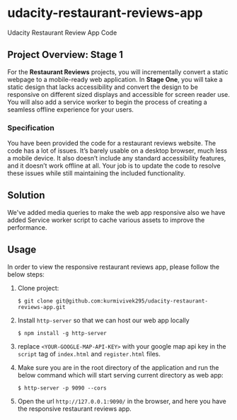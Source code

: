 # udacity-restaurant-reviews-app
Udacity Restaurant Review App Code

## Project Overview: Stage 1

For the **Restaurant Reviews** projects, you will incrementally convert a static webpage to a mobile-ready web application. In **Stage One**, you will take a static design that lacks accessibility and convert the design to be responsive on different sized displays and accessible for screen reader use. You will also add a service worker to begin the process of creating a seamless offline experience for your users.

### Specification

You have been provided the code for a restaurant reviews website. The code has a lot of issues. It’s barely usable on a desktop browser, much less a mobile device. It also doesn’t include any standard accessibility features, and it doesn’t work offline at all. Your job is to update the code to resolve these issues while still maintaining the included functionality.

## Solution

We've added media queries to make the web app responsive also we have added Service worker script to cache various assets to improve the performance.

## Usage
In order to view the responsive restaurant reviews app, please follow the below steps:

1. Clone project:
    ```
    $ git clone git@github.com:kurmivivek295/udacity-restaurant-reviews-app.git
    ```
2. Install `http-server` so that we can host our web app locally
    ```
    $ npm install -g http-server
    ```
3. replace `<YOUR-GOOGLE-MAP-API-KEY>` with your google map api key in the `script` tag of `index.html` and `register.html` files.
	
4. Make sure you are in the root directory of the application and run the below command which will start serving current directory as web app:
    ```
    $ http-server -p 9090 --cors
    ```
5. Open the url `http://127.0.0.1:9090/` in the browser, and here you have the responsive restaurant reviews app.
